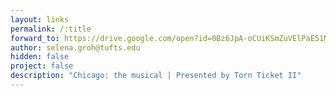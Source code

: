 ```yaml
---
layout: links
permalink: /:title
forward_to: https://drive.google.com/open?id=0Bz6JpA-oCUiKSmZuVElPaE51M3M
author: selena.groh@tufts.edu
hidden: false
project: false
description: "Chicago: the musical | Presented by Torn Ticket II"
---
```

